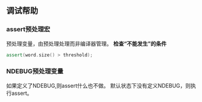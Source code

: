 ## 调试帮助 ##
### assert预处理宏 ###
预处理变量，由预处理处理而非编译器管理。
**检查“不能发生”的条件**
```cpp
assert(word.size() > threshold);
```
### NDEBUG预处理变量 ###
如果定义了NDEBUG,则assert什么也不做。
默认状态下没有定义NDEBUG，则执行assert。